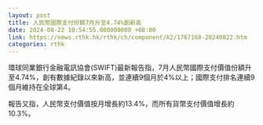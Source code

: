 ```yaml
---
layout: post
title: 人民幣國際支付份額7月升至4.74%創新高
date: 2024-08-22 10:54:55.000000000 +08:00
link: https://news.rthk.hk/rthk/ch/component/k2/1767168-20240822.htm
categories: rthk
---
```


環球同業銀行金融電訊協會(SWIFT)最新報告指，7月人民幣國際支付價值份額升至4.74%，創有數據紀錄以來新高，並連續9個月於4%以上；國際支付排名連續9個月維持在全球第4。

報告又指，人民幣支付價值按月增長約13.4%，而所有貨幣支付價值增長約10.3%。
